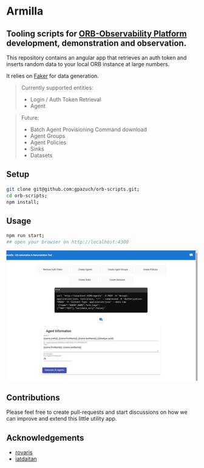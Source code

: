 # Armilla
## Tooling scripts for [ORB-Observability Platform](https://github.com/ns1labs/orb) development, demonstration and observation.

This repository contains an angular app that retrieves an auth token and inserts random data to your local ORB instance at large numbers.

It relies on [Faker](https://github.com/faker-js/faker) for data generation.

>Currently supported entities: 
> * Login / Auth Token Retrieval
> * Agent

>Future:
> * Batch Agent Provisioning Command download
> * Agent Groups
> * Agent Policies
> * Sinks
> * Datasets


## Setup

```sh
git clone git@github.com:gpazuch/orb-scripts.git;
cd orb-scripts;
npm install;
```

## Usage
```sh
npm run start;
## open your browser on http://localhost:4300
```

![Agent Generation Screen](github/agent_generator.webp?raw=true "Agent")


## Contributions

Please feel free to create pull-requests and start discussions on how we can improve and extend this little utility app.


## Acknowledgements

* [rovaris](https://github.com/rovaris)   
* [iatdaitan](https://github.com/iatdaitan)  
